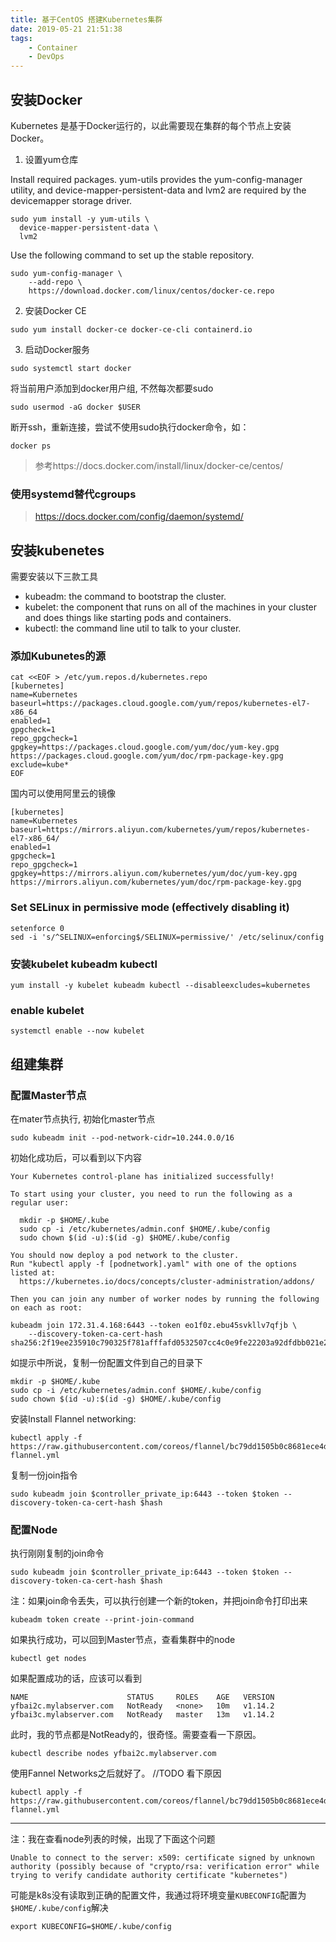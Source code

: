 ```yaml
---
title: 基于CentOS 搭建Kubernetes集群
date: 2019-05-21 21:51:38
tags:
    - Container
    - DevOps
---
```


## 安装Docker
Kubernetes 是基于Docker运行的，以此需要现在集群的每个节点上安装Docker。

1. 设置yum仓库

Install required packages. yum-utils provides the yum-config-manager utility, and device-mapper-persistent-data and lvm2 are required by the devicemapper storage driver.
```
sudo yum install -y yum-utils \
  device-mapper-persistent-data \
  lvm2
```

Use the following command to set up the stable repository.
```
sudo yum-config-manager \
    --add-repo \
    https://download.docker.com/linux/centos/docker-ce.repo
```

2. 安装Docker CE
```
sudo yum install docker-ce docker-ce-cli containerd.io
```

3. 启动Docker服务
```
sudo systemctl start docker
```
将当前用户添加到docker用户组, 不然每次都要sudo
```
sudo usermod -aG docker $USER
```
断开ssh，重新连接，尝试不使用sudo执行docker命令，如：
```
docker ps
```

> 参考https://docs.docker.com/install/linux/docker-ce/centos/

### 使用systemd替代cgroups

> https://docs.docker.com/config/daemon/systemd/

## 安装kubenetes

需要安装以下三款工具

- kubeadm: the command to bootstrap the cluster.
- kubelet: the component that runs on all of the machines in your cluster and does things like starting pods and containers.
- kubectl: the command line util to talk to your cluster.

### 添加Kubunetes的源
```
cat <<EOF > /etc/yum.repos.d/kubernetes.repo
[kubernetes]
name=Kubernetes
baseurl=https://packages.cloud.google.com/yum/repos/kubernetes-el7-x86_64
enabled=1
gpgcheck=1
repo_gpgcheck=1
gpgkey=https://packages.cloud.google.com/yum/doc/yum-key.gpg https://packages.cloud.google.com/yum/doc/rpm-package-key.gpg
exclude=kube*
EOF
```
国内可以使用阿里云的镜像
```
[kubernetes]
name=Kubernetes
baseurl=https://mirrors.aliyun.com/kubernetes/yum/repos/kubernetes-el7-x86_64/
enabled=1
gpgcheck=1
repo_gpgcheck=1
gpgkey=https://mirrors.aliyun.com/kubernetes/yum/doc/yum-key.gpg https://mirrors.aliyun.com/kubernetes/yum/doc/rpm-package-key.gpg
```

### Set SELinux in permissive mode (effectively disabling it) 
```
setenforce 0
sed -i 's/^SELINUX=enforcing$/SELINUX=permissive/' /etc/selinux/config
```

### 安装kubelet kubeadm kubectl
```
yum install -y kubelet kubeadm kubectl --disableexcludes=kubernetes
```

### enable kubelet

```
systemctl enable --now kubelet
```

## 组建集群

### 配置Master节点
在mater节点执行, 初始化master节点
```
sudo kubeadm init --pod-network-cidr=10.244.0.0/16
```
初始化成功后，可以看到以下内容
```
Your Kubernetes control-plane has initialized successfully!

To start using your cluster, you need to run the following as a regular user:

  mkdir -p $HOME/.kube
  sudo cp -i /etc/kubernetes/admin.conf $HOME/.kube/config
  sudo chown $(id -u):$(id -g) $HOME/.kube/config

You should now deploy a pod network to the cluster.
Run "kubectl apply -f [podnetwork].yaml" with one of the options listed at:
  https://kubernetes.io/docs/concepts/cluster-administration/addons/

Then you can join any number of worker nodes by running the following on each as root:

kubeadm join 172.31.4.168:6443 --token eo1f0z.ebu45svkllv7qfjb \
    --discovery-token-ca-cert-hash sha256:2f19ee235910c790325f781afffafd0532507cc4c0e9fe22203a92dfdbb021e2
```

如提示中所说，复制一份配置文件到自己的目录下
```
mkdir -p $HOME/.kube
sudo cp -i /etc/kubernetes/admin.conf $HOME/.kube/config
sudo chown $(id -u):$(id -g) $HOME/.kube/config
```
安装Install Flannel networking:
```
kubectl apply -f https://raw.githubusercontent.com/coreos/flannel/bc79dd1505b0c8681ece4de4c0d86c5cd2643275/Documentation/kube-flannel.yml
```

复制一份join指令
```
sudo kubeadm join $controller_private_ip:6443 --token $token --discovery-token-ca-cert-hash $hash
```

### 配置Node
执行刚刚复制的join命令
```
sudo kubeadm join $controller_private_ip:6443 --token $token --discovery-token-ca-cert-hash $hash
```
注：如果join命令丢失，可以执行创建一个新的token，并把join命令打印出来
```
kubeadm token create --print-join-command
```

如果执行成功，可以回到Master节点，查看集群中的node
```
kubectl get nodes
```
如果配置成功的话，应该可以看到
```
NAME                      STATUS     ROLES    AGE   VERSION
yfbai2c.mylabserver.com   NotReady   <none>   10m   v1.14.2
yfbai3c.mylabserver.com   NotReady   master   13m   v1.14.2
```
此时，我的节点都是NotReady的，很奇怪。需要查看一下原因。
```
kubectl describe nodes yfbai2c.mylabserver.com
```
使用Fannel Networks之后就好了。 //TODO 看下原因
```
kubectl apply -f https://raw.githubusercontent.com/coreos/flannel/bc79dd1505b0c8681ece4de4c0d86c5cd2643275/Documentation/kube-flannel.yml
```
---------------------------------------
注：我在查看node列表的时候，出现了下面这个问题
```
Unable to connect to the server: x509: certificate signed by unknown authority (possibly because of "crypto/rsa: verification error" while trying to verify candidate authority certificate "kubernetes")
```
可能是k8s没有读取到正确的配置文件，我通过将环境变量`KUBECONFIG`配置为`$HOME/.kube/config`解决
```
export KUBECONFIG=$HOME/.kube/config
```

